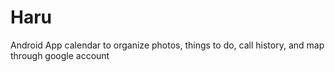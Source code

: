 # Haru
Android App calendar to organize photos, things to do, call history, and map through google account
